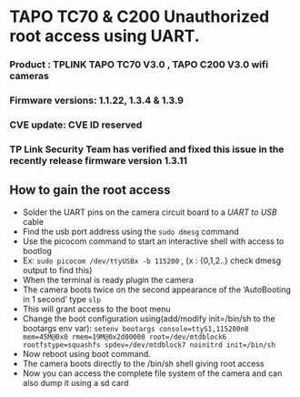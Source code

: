 # TAPO TC70 & C200 Unauthorized root access using UART.
### Product : TPLINK TAPO TC70 V3.0 , TAPO C200 V3.0 wifi cameras
### Firmware versions: 1.1.22, 1.3.4 & 1.3.9
### CVE update: CVE ID reserved 
### TP Link Security Team has verified and fixed this issue in the recently release firmware version 1.3.11

## How to gain the root access
- Solder the UART pins on the camera circuit board to a *UART to USB* cable
- Find the usb port address using the `sudo dmesg` command
- Use the picocom command to start an interactive shell with access to bootlog
- Ex: `sudo picocom /dev/ttyUSBx -b 115200` , (x : {0,1,2..} check dmesg output to
find this)
- When the terminal is ready plugin the camera
- The camera boots twice on the second appearance of the ‘AutoBooting in 1 second’ type `slp` 
- This will grant access to the boot menu
- Change the boot configuration using(add/modify init=/bin/sh to the bootargs env
var): `setenv bootargs console=ttyS1,115200n8 mem=45M@0x0 rmem=19M@0x2d00000
root=/dev/mtdblock6 rootfstype=squashfs spdev=/dev/mtdblock7 noinitrd init=/bin/sh`
- Now reboot using boot command. 
- The camera boots directly to the /bin/sh shell giving root access
- Now you can access the complete file system of the camera and can also dump it using a sd card
